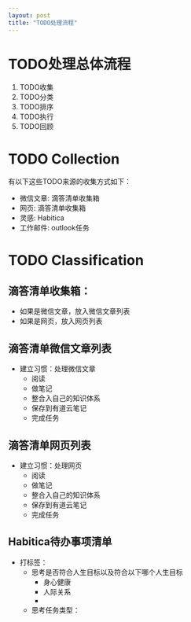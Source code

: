 ```yaml
---
layout: post
title: "TODO处理流程"
---
```


# TODO处理总体流程

1. TODO收集
2. TODO分类
3. TODO排序
4. TODO执行
5. TODO回顾

# TODO Collection

有以下这些TODO来源的收集方式如下：
- 微信文章: 滴答清单收集箱
- 网页: 滴答清单收集箱
- 灵感: Habitica
- 工作邮件: outlook任务

# TODO Classification

## 滴答清单收集箱：

- 如果是微信文章，放入微信文章列表
- 如果是网页，放入网页列表


## 滴答清单微信文章列表

- 建立习惯：处理微信文章
  - 阅读
  - 做笔记
  - 整合入自己的知识体系
  - 保存到有道云笔记
  - 完成任务

## 滴答清单网页列表

- 建立习惯：处理网页
  - 阅读
  - 做笔记
  - 整合入自己的知识体系
  - 保存到有道云笔记
  - 完成任务
  
## Habitica待办事项清单

- 打标签：
  - 思考是否符合人生目标以及符合以下哪个人生目标
    - 身心健康
    - 人际关系
    - 
  - 思考任务类型：
